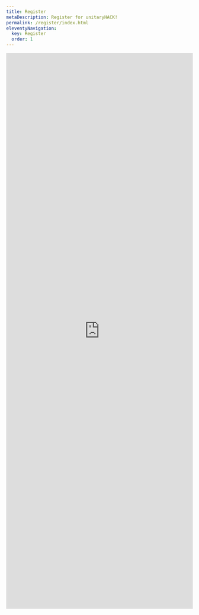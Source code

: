```yaml
---
title: Register
metaDescription: Register for unitaryHACK!
permalink: /register/index.html
eleventyNavigation:
  key: Register
  order: 1
---
```


<iframe class="airtable-embed" src="https://airtable.com/embed/app5sTD1ailjCEft1/pag7CoNawqpRfN6Oo/form" frameBorder="0" onmousewheel="" width="100%" height="1500"></iframe>
